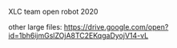 XLC team open robot
2020

other large files:
https://drive.google.com/open?id=1bh6ijmGslZOjA8TC2EKqgaDyojV14-vL
